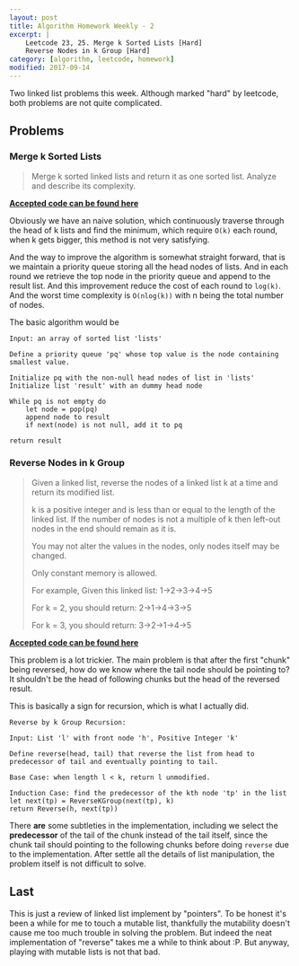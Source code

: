 ```yaml
---
layout: post
title: Algorithm Homework Weekly - 2
excerpt: |
    Leetcode 23, 25. Merge k Sorted Lists [Hard]
    Reverse Nodes in k Group [Hard]
category: [algorithm, leetcode, homework]
modified: 2017-09-14
---
```


Two linked list problems this week.
Although marked "hard" by leetcode, both problems are not quite complicated.

## Problems

### Merge k Sorted Lists

> Merge k sorted linked lists and return it as one sorted list. Analyze and describe its complexity.

**[Accepted code can be found here](https://github.com/VinaLx/oj/blob/master/leetcode/23.h)**

Obviously we have an naive solution, which continuously traverse through the head of k lists and find the minimum, which require `O(k)` each round, when k gets bigger, this method is not very satisfying.

And the way to improve the algorithm is somewhat straight forward, that is we maintain a priority queue storing all the head nodes of lists. And in each round we retrieve the top node in the priority queue and append to the result list. And this improvement reduce the cost of each round to `log(k)`. And the worst time complexity is `O(nlog(k))` with n being the total number of nodes.

The basic algorithm would be
~~~
Input: an array of sorted list 'lists'

Define a priority queue 'pq' whose top value is the node containing smallest value.

Initialize pq with the non-null head nodes of list in 'lists'
Initialize list 'result' with an dummy head node

While pq is not empty do
    let node = pop(pq)
    append node to result
    if next(node) is not null, add it to pq

return result
~~~

### Reverse Nodes in k Group

> Given a linked list, reverse the nodes of a linked list k at a time and return its modified list.
>
> k is a positive integer and is less than or equal to the length of the linked list. If the number of nodes is not a multiple of k then left-out nodes in the end should remain as it is.
>
> You may not alter the values in the nodes, only nodes itself may be changed.
>
> Only constant memory is allowed.
>
> For example,
> Given this linked list: 1->2->3->4->5
>
> For k = 2, you should return: 2->1->4->3->5
>
> For k = 3, you should return: 3->2->1->4->5

**[Accepted code can be found here](https://github.com/VinaLx/oj/blob/master/leetcode/25.h)**

This problem is a lot trickier. The main problem is that after the first "chunk" being reversed, how do we know where the tail node should be pointing to? It shouldn't be the head of following chunks but the head of the reversed result.

This is basically a sign for recursion, which is what I actually did.

~~~
Reverse by k Group Recursion:

Input: List 'l' with front node 'h', Positive Integer 'k'

Define reverse(head, tail) that reverse the list from head to predecessor of tail and eventually pointing to tail.

Base Case: when length l < k, return l unmodified.

Induction Case: find the predecessor of the kth node 'tp' in the list
let next(tp) = ReverseKGroup(next(tp), k)
return Reverse(h, next(tp))
~~~

There **are** some subtleties in the implementation, including we select the **predecessor** of the tail of the chunk instead of the tail itself, since the chunk tail should pointing to the following chunks before doing `reverse` due to the implementation. After settle all the details of list manipulation, the problem itself is not difficult to solve.

## Last

This is just a review of linked list implement by "pointers". To be honest it's been a while for me to touch a mutable list, thankfully the mutability doesn't cause me too much trouble in solving the problem. But indeed the neat implementation of "reverse" takes me a while to think about :P. But anyway, playing with mutable lists is not that bad.